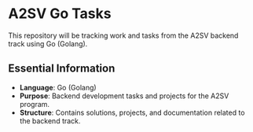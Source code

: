 # A2SV Go Tasks

This repository will be tracking work and tasks from the A2SV backend track using Go (Golang).

## Essential Information

- **Language**: Go (Golang)
- **Purpose**: Backend development tasks and projects for the A2SV program.
- **Structure**: Contains solutions, projects, and documentation related to the backend track.
